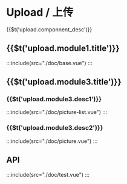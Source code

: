 # Upload / 上传
<span>{{$t('upload.componnent_desc')}}</span>

## <span>{{$t('upload.module1.title')}}</span>
:::include(src="./doc/base.vue")
:::

## <span>{{$t('upload.module3.title')}}</span>
###  <span>{{$t('upload.module3.desc1')}}</span>
:::include(src="./doc/picture-list.vue")
:::

###  <span>{{$t('upload.module3.desc2')}}</span>
:::include(src="./doc/picture.vue")
:::

## API
<api-doc name="Upload" :doc="require('./api.json')"></api-doc>

:::include(src="./doc/test.vue")
:::
